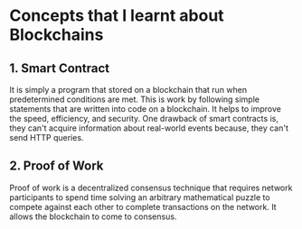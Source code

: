 # Concepts that I learnt about Blockchains

## 1. Smart Contract

It is simply a program that stored on a blockchain that run when predetermined conditions are met. This is work by following simple statements that are written into code on a blockchain. It helps to improve the speed, efficiency, and security. One drawback of smart contracts is, they can't acquire information about real-world events because, they can't send HTTP queries. 

## 2. Proof of Work

Proof of work is a decentralized consensus technique that requires network participants to spend time solving an arbitrary mathematical puzzle to compete against each other to complete transactions on the network. It allows the blockchain to come to consensus.
